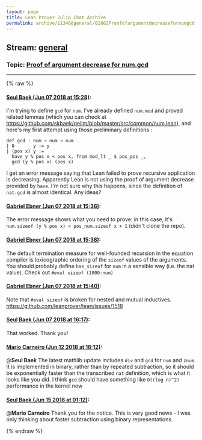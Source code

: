 ```yaml
---
layout: page
title: Lean Prover Zulip Chat Archive 
permalink: archive/113488general/02862Proofofargumentdecreasefornumgcd.html
---
```


## Stream: [general](index.html)
### Topic: [Proof of argument decrease for num.gcd](02862Proofofargumentdecreasefornumgcd.html)

---


{% raw %}
#### [ Seul Baek (Jun 07 2018 at 15:28)](https://leanprover.zulipchat.com/#narrow/stream/113488-general/topic/Proof%20of%20argument%20decrease%20for%20num.gcd/near/127717897):
I'm trying to define `gcd` for `num`. I've already defined `num.mod` and proved related lemmas (which you can check at https://github.com/skbaek/qelim/blob/master/src/common/num.lean), and here's my first attempt using those preliminary definitions :
```
def gcd : num → num → num
| 0       y := y
| (pos x) y := 
  have y % pos x < pos x, from mod_lt _ $ pos_pos _,  
  gcd (y % pos x) (pos x)
```
I get an error message saying that Lean failed to prove recursive application is decreasing. Apparently Lean is not using the proof of argument decrease provided by `have`. I'm not sure why this happens, since the definition of `nat.gcd` is almost identical. Any ideas?

#### [ Gabriel Ebner (Jun 07 2018 at 15:36)](https://leanprover.zulipchat.com/#narrow/stream/113488-general/topic/Proof%20of%20argument%20decrease%20for%20num.gcd/near/127718228):
The error message shows what you need to prove: in this case, it's `num.sizeof (y % pos x) < pos_num.sizeof x + 1` (didn't clone the repo).

#### [ Gabriel Ebner (Jun 07 2018 at 15:38)](https://leanprover.zulipchat.com/#narrow/stream/113488-general/topic/Proof%20of%20argument%20decrease%20for%20num.gcd/near/127718320):
The default termination measure for well-founded recursion in the equation compiler is lexicographic ordering of the `sizeof` values of the arguments.  You should probably define `has_sizeof` for `num` in a sensible way (i.e. the nat value).  Check out `#eval sizeof (1000:num)`

#### [ Gabriel Ebner (Jun 07 2018 at 15:40)](https://leanprover.zulipchat.com/#narrow/stream/113488-general/topic/Proof%20of%20argument%20decrease%20for%20num.gcd/near/127718425):
Note that `#eval sizeof` is broken for nested and mutual inductives.  https://github.com/leanprover/lean/issues/1518

#### [ Seul Baek (Jun 07 2018 at 16:17)](https://leanprover.zulipchat.com/#narrow/stream/113488-general/topic/Proof%20of%20argument%20decrease%20for%20num.gcd/near/127720042):
That worked. Thank you!

#### [ Mario Carneiro (Jun 12 2018 at 18:12)](https://leanprover.zulipchat.com/#narrow/stream/113488-general/topic/Proof%20of%20argument%20decrease%20for%20num.gcd/near/127961269):
@**Seul Baek** The latest mathlib update includes `div` and `gcd` for `num` and `znum`. It is implemented in binary, rather than by repeated subtraction, so it should be exponentially faster than the transcribed `nat` definition, which is what it looks like you did. I think `gcd` should have something like `O((log n)^2)` performance in the kernel now

#### [ Seul Baek (Jun 15 2018 at 01:12)](https://leanprover.zulipchat.com/#narrow/stream/113488-general/topic/Proof%20of%20argument%20decrease%20for%20num.gcd/near/128092239):
@**Mario Carneiro** Thank you for the notice. This is very good news - I was only thinking about faster subtraction using binary representations.


{% endraw %}
